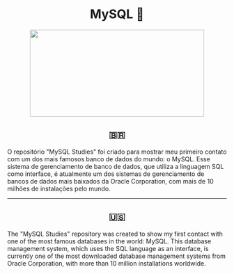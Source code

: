 <div align="center">
  <h1> MySQL 🐬 
  </h1>
</div>

<div align="center">
   <img src="https://user-images.githubusercontent.com/114448911/215554201-00739348-c43a-4741-beb9-fbd57faecc74.gif" width="400px" height="200px">
</div>

<div align="center">
  <h2> 🇧🇷 
  </h2>
</div>

O repositório "MySQL Studies" foi criado para mostrar meu primeiro contato com um dos mais famosos banco de dados do mundo: o MySQL. Esse sistema de gerenciamento de banco de dados, que utiliza a linguagem SQL como interface, é atualmente um dos sistemas de gerenciamento de bancos de dados mais baixados da Oracle Corporation, com mais de 10 milhões de instalações pelo mundo.

-----------------------------------------------------------------------------------------------------------------------------------------------------------

<div align="center">
  <h2>  🇺🇸 
  </h2> 
</div>

The "MySQL Studies" repository was created to show my first contact with one of the most famous databases in the world: MySQL. This database management system, which uses the SQL language as an interface, is currently one of the most downloaded database management systems from Oracle Corporation, with more than 10 million installations worldwide.
